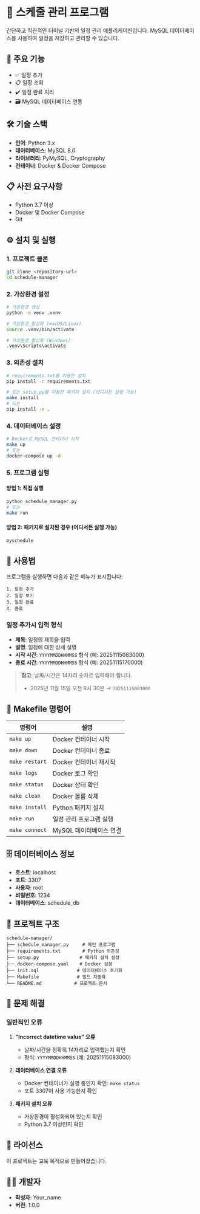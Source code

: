 # 📅 스케줄 관리 프로그램

간단하고 직관적인 터미널 기반의 일정 관리 애플리케이션입니다. MySQL 데이터베이스를 사용하여 일정을 저장하고 관리할 수 있습니다.

## 🚀 주요 기능

- ✅ 일정 추가
- 📋 일정 조회  
- ✔️ 일정 완료 처리
- 🗃️ MySQL 데이터베이스 연동

## 🛠️ 기술 스택

- **언어**: Python 3.x
- **데이터베이스**: MySQL 8.0
- **라이브러리**: PyMySQL, Cryptography
- **컨테이너**: Docker & Docker Compose

## 📋 사전 요구사항

- Python 3.7 이상
- Docker 및 Docker Compose
- Git

## ⚙️ 설치 및 실행

### 1. 프로젝트 클론

```bash
git clone <repository-url>
cd schedule-manager
```

### 2. 가상환경 설정

```bash
# 가상환경 생성
python -m venv .venv

# 가상환경 활성화 (macOS/Linux)
source .venv/bin/activate

# 가상환경 활성화 (Windows)
.venv\Scripts\activate
```

### 3. 의존성 설치

```bash
# requirements.txt를 이용한 설치
pip install -r requirements.txt

# 또는 setup.py를 이용한 패키지 설치 (어디서든 실행 가능)
make install
# 또는
pip install -e .
```

### 4. 데이터베이스 설정

```bash
# Docker로 MySQL 컨테이너 시작
make up
# 또는
docker-compose up -d
```

### 5. 프로그램 실행

#### 방법 1: 직접 실행
```bash
python schedule_manager.py
# 또는
make run
```

#### 방법 2: 패키지로 설치된 경우 (어디서든 실행 가능)
```bash
myschedule
```

## 📖 사용법

프로그램을 실행하면 다음과 같은 메뉴가 표시됩니다:

```
1. 일정 추가
2. 일정 보기  
3. 일정 완료
4. 종료
```

### 일정 추가시 입력 형식

- **제목**: 일정의 제목을 입력
- **설명**: 일정에 대한 상세 설명
- **시작 시간**: `YYYYMMDDHHMMSS` 형식 (예: 20251115083000)
- **종료 시간**: `YYYYMMDDHHMMSS` 형식 (예: 20251115170000)

> **참고**: 날짜/시간은 14자리 숫자로 입력해야 합니다.
> - 2025년 11월 15일 오전 8시 30분 → `20251115083000`

## 🔧 Makefile 명령어

| 명령어 | 설명 |
|--------|------|
| `make up` | Docker 컨테이너 시작 |
| `make down` | Docker 컨테이너 종료 |
| `make restart` | Docker 컨테이너 재시작 |
| `make logs` | Docker 로그 확인 |
| `make status` | Docker 상태 확인 |
| `make clean` | Docker 볼륨 삭제 |
| `make install` | Python 패키지 설치 |
| `make run` | 일정 관리 프로그램 실행 |
| `make connect` | MySQL 데이터베이스 연결 |

## 🗄️ 데이터베이스 정보

- **호스트**: localhost
- **포트**: 3307
- **사용자**: root
- **비밀번호**: 1234
- **데이터베이스**: schedule_db

## 📁 프로젝트 구조

```
schedule-manager/
├── schedule_manager.py     # 메인 프로그램
├── requirements.txt        # Python 의존성
├── setup.py               # 패키지 설치 설정
├── docker-compose.yaml    # Docker 설정
├── init.sql              # 데이터베이스 초기화
├── Makefile              # 빌드 자동화
└── README.md            # 프로젝트 문서
```

## 🐛 문제 해결

### 일반적인 오류

1. **"Incorrect datetime value" 오류**
   - 날짜/시간을 정확히 14자리로 입력했는지 확인
   - 형식: `YYYYMMDDHHMMSS` (예: 20251115083000)

2. **데이터베이스 연결 오류**
   - Docker 컨테이너가 실행 중인지 확인: `make status`
   - 포트 3307이 사용 가능한지 확인

3. **패키지 설치 오류**
   - 가상환경이 활성화되어 있는지 확인
   - Python 3.7 이상인지 확인

## 📝 라이선스

이 프로젝트는 교육 목적으로 만들어졌습니다.

## 👨‍💻 개발자

- **작성자**: Your_name
- **버전**: 1.0.0
